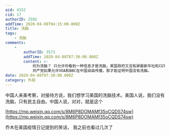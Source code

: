 ```yaml
---
aid: 4152
cid: 17
authorID: 2592
addTime: 2020-04-08T04:15:00.000Z
title: 洗脑
tags:
    - 洗脑
comments:
    -
        authorID: 3571
        addTime: 2020-04-08T07:30:00.000Z
        content: >-
            何为洗脑？ 只允许你看到一种信息才是洗脑，美国政府又没有屏蔽新华社和CGTN。
            共产党如果允许VOA和BBC在中国自由传播，那才能证明中国没有洗脑。
date: 2020-04-08T07:30:00.000Z
category: 外段
---
```


中国人来美考察，对接待方说，我们想学习美国的洗脑技术。美国人说，我们没有洗脑，只有民主自由。中国人说，对对，就是这个

[https://mp.weixin.qq.com/s/8M6P8DOMAMf35oCQDS74sw](https://mp.weixin.qq.com/s/8M6P8DOMAMf35oCQDS74sw)

乔木在美国疫情日记提到的笑话， 我之前也看过几次了
